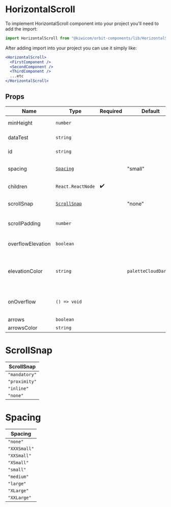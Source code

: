 # HorizontalScroll

To implement HorizontalScroll component into your project you'll need to add the import:

```jsx
import HorizontalScroll from "@kiwicom/orbit-components/lib/HorizontalScroll";
```

After adding import into your project you can use it simply like:

```jsx
<HorizontalScroll>
  <FirstComponent />
  <SecondComponent />
  <ThirdComponent />
  ...etc
</HorizontalScroll>
```

## Props

| Name              | Type                        | Required | Default              | Description                                                                   |
| ----------------- | --------------------------- | -------- | -------------------- | ----------------------------------------------------------------------------- |
| minHeight         | `number`                    |          |                      | set minimal height                                                            |
| dataTest          | `string`                    |          |                      | prop for testing purposes                                                     |
| id                | `string`                    |          |                      | Set `id` for `HorizontalScroll`                                               |
| spacing           | [`Spacing`](#Spacing)       |          | "small"              | the spacing between children elements                                         |
| children          | `React.ReactNode`           | ✔️       |                      | content of HorizontalScroll                                                   |
| scrollSnap        | [`ScrollSnap`](#ScrollSnap) |          | "none"               | set value for `scroll-snap-type` property                                     |
| scrollPadding     | `number`                    |          |                      | set value for `scroll-padding` property                                       |
| overflowElevation | `boolean`                   |          |                      | set box-shadow on sides during scroll                                         |
| elevationColor    | `string`                    |          | `paletteCloudDarker` | set box-shadow color. Value must be the name of a color token from the theme. |
| onOverflow        | `() => void`                |          |                      | callback function, fires, if content is overflowed                            |
| arrows            | `boolean`                   |          |                      | show arrows                                                                   |
| arrowsColor       | `string`                    |          |                      | set arrows color                                                              |

# ScrollSnap

| ScrollSnap    |
| ------------- |
| `"mandatory"` |
| `"proximity"` |
| `"inline"`    |
| `"none"`      |

# Spacing

| Spacing      |
| ------------ |
| `"none"`     |
| `"XXXSmall"` |
| `"XXSmall"`  |
| `"XSmall"`   |
| `"small"`    |
| `"medium"`   |
| `"large"`    |
| `"XLarge"`   |
| `"XXLarge"`  |
